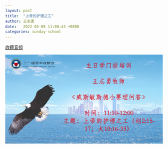 ```yaml
---
layout: post
title:  "上帝的护理之工"
author: 王志勇
date:   2022-05-08 11:00:43 +0800
categories: sunday-school
---
```


[收聽音頻](/audios/2022050802-Recording.m4a) 

![20220508上帝的护理之工_Page_1](/images/god-providence-work/Slide1.jpg)
